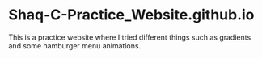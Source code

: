 # Shaq-C-Practice_Website.github.io
This is a practice website where I tried different things such as gradients and some hamburger menu animations.
